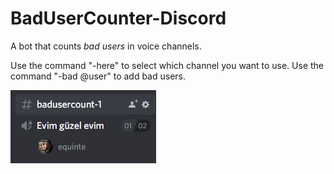 # BadUserCounter-Discord
A bot that counts  *bad users* in voice channels.

Use the command "-here" to select which channel you want to use.
Use the command "-bad @user" to add bad users.

![usage-of-bot](https://github.com/equintee/BadUserCounter-Discord/blob/master/badusercount.png)

